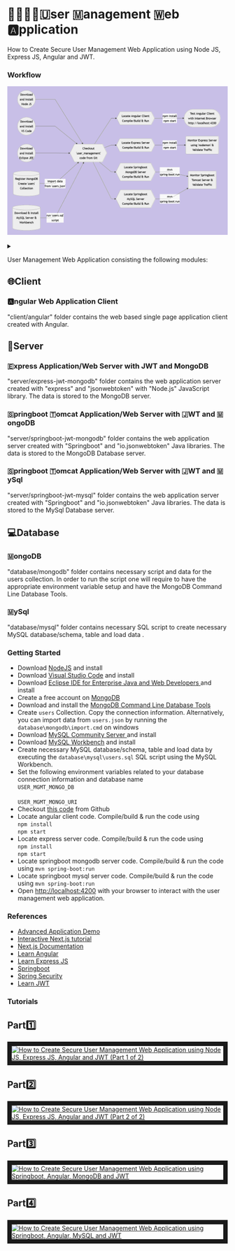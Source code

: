 # 👨‍👩‍👧‍👦🇺ser 🇲anagement 🇼eb 🅰️pplication
How to Create Secure User Management Web Application using Node JS, Express JS, Angular and JWT.

### Workflow
![Alt text](wf.png)
<details>
<summary></summary>

```mermaid
graph LR
A((Download<br/>and Install<br/>Node JS)) --> D
C((Download<br/>and Install<br/>VS Code)) --> D
I((Download<br/>and Install<br/>Eclipse JEE )) --> D
B[(Register MongoDB<br/>Create 'users'<br/>Collection)] -- import data<br/>from 'users.json' --> D
M[(Download & Install<br/>MySQL Server &<br/>Workbench)] -- run 'users.sql'<br/>script-->  
D{{Checkout<br/>'user_management'<br/>code from Git}} -->
E{{Locate Angular Client<br/>Compile/Build & Run}} -- npm install<br/>npm start --> F([Test Angular Client<br/>with Internet Browser<br/>http://localhost:4200])
D --> G{{Locate Express Server<br/>Compile/Build & Run}} -- npm install<br/>npm start --> H(Monitor Express Server<br/>using 'nodemon' &<br/>Validate Traffic)
D --> J{{Locate Springboot<br/>MongoDB Server<br/>Compile/Build & Run}} -- mvn <br/>spring-boot:run --> K(Monitor Springboot<br/>Tomcat Server &<br/>Validate Traffic)
D --> L{{Locate Springboot<br/>MySQL Server<br/>Compile/Build & Run}} -- mvn <br/>spring-boot:run --> K
```
</details>

User Management Web Application consisting the following modules:


## 🌐Client
### 🅰️ngular Web Application Client
"client/angular" folder contains the web based single page application client created with Angular.

## 📡Server
### 🇪xpress Application/Web Server with JWT and MongoDB
"server/express-jwt-mongodb" folder contains the web application server created with "express" and "jsonwebtoken" with "Node.js" JavaScript library. The data is stored to the MongoDB server.

### 🇸pringboot 🇹omcat Application/Web Server with 🇯WT and 🇲ongoDB
"server/springboot-jwt-mongodb" folder contains the web application server created with "Springboot" and "io.jsonwebtoken" Java libraries. The data is stored to the MongoDB Database server.

### 🇸pringboot 🇹omcat Application/Web Server with 🇯WT and 🇲ySql
"server/springboot-jwt-mysql" folder contains the web application server created with "Springboot" and "io.jsonwebtoken" Java libraries. The data is stored to the MySql Database server.

## 💻Database
### 🇲ongoDB
"database/mongodb" folder contains necessary script and data for the users collection.  In order to run the script one will require to have the appropriate environment variable setup and have the MongoDB Command Line Database Tools.

### 🇲ySql
"database/mysql" folder contains necessary SQL script to create necessary MySQL database/schema, table and load data .


### Getting Started
<ul>
<li>Download <a  href="https://nodejs.org/en/download">NodeJS</a> and install</li>
<li>Download <a  href="https://code.visualstudio.com/download">Visual Studio Code</a> and install</li>
<li>Download <a  href="https://www.eclipse.org/downloads/packages/">Eclipse IDE for Enterprise Java and Web Developers </a> and install</li>
<li>Create a free account on <a  href="https://account.mongodb.com" target="_new">MongoDB</a></li>
<li>Download and install the <a  href="https://www.mongodb.com/try/download/database-tools" target="_new">MongoDB Command Line Database Tools</a></li>
<li>Create <code>users</code> Collection.  Copy the connection information.  Alternatively, you can import data from <code>users.json</code> by running the <code>database\mongodb\import.cmd</code> on windows</li>
<li>Download <a  href="https://dev.mysql.com/downloads/mysql/">MySQL Community Server </a> and install</li>
<li>Download <a  href="https://www.mysql.com/products/workbench/">MySQL Workbench</a> and install</li>
<li>Create necessary MySQL database/schema, table and load data by executing the <code>database\mysql\users.sql</code> SQL script using the MySQL Workbench.</li>
<li>Set the following environment variables related to your database connection information and database name<br/><code>USER_MGMT_MONGO_DB</code><br/><code>
USER_MGMT_MONGO_URI</code></li>
<li>Checkout <a  href="https://github.com/lalumastan/user_management.git">this code</a> from Github</li>
<li>Locate angular client code. Compile/build & run the code using<br/><code>npm install</code><br/><code>npm start</code></li>
<li>Locate express server code. Compile/build & run the code using<br/><code>npm install</code><br/><code>npm start</code></li>
<li>Locate springboot mongodb server code. Compile/build & run the code using <code>mvn spring-boot:run</code></li>
<li>Locate springboot mysql server code. Compile/build & run the code using <code>mvn spring-boot:run</code></li>
<li>Open <a  href="http://localhost:4200"  target="_new">http://localhost:4200</a> with your browser to interact with the user management web application.</li>
</ul>


### References
<ul>
<li><a  href="https://icsdiscover.great-site.net/?site=aw"  target="_new">Advanced Application Demo</a></li>
<li><a  href="https://nextjs.org/learn"  target="_new">Interactive Next.js tutorial</a></li>
<li><a  href="https://nextjs.org/docs"  target="_new">Next.js Documentation</a></li>
<li><a  href="https://www.w3schools.com/angular/"  target="_new">Learn Angular</a></li>
<li><a  href="https://www.geeksforgeeks.org/express-js/"  target="_new">Learn Express JS</a></li>
<li><a  href="https://spring.io/projects/spring-boot"  target="_new">Springboot</a></li>
<li><a  href="https://spring.io/projects/spring-security"  target="_new">Spring Security</a></li>
<li><a  href="https://www.geeksforgeeks.org/jwt-authentication-with-node-js/"  target="_new">Learn JWT</a></li>
</ul>


### Tutorials
## Part1️⃣
<a  href="http://www.youtube.com/watch?feature=player_embedded&v=otwKiGrtgg4"  target="_blank"><img  src="http://img.youtube.com/vi/otwKiGrtgg4/0.jpg"  alt="How to Create Secure User Management Web Application using Node JS, Express JS, Angular and JWT (Part 1 of 2)"  width="240"  height="180"  border="10"  /></a>

## Part2️⃣
<a  href="http://www.youtube.com/watch?feature=player_embedded&v=ydGckmdI-p0"  target="_blank"><img  src="http://img.youtube.com/vi/ydGckmdI-p0/0.jpg"  alt="How to Create Secure User Management Web Application using Node JS, Express JS, Angular and JWT (Part 2 of 2)"  width="240"  height="180"  border="10"  /></a>

## Part3️⃣
<a  href="http://www.youtube.com/watch?feature=player_embedded&v=_YGyp7NWFSA"  target="_blank"><img  src="http://img.youtube.com/vi/_YGyp7NWFSA/0.jpg"  alt="How to Create Secure User Management Web Application using Springboot, Angular, MongoDB and JWT"  width="240"  height="180"  border="10"  /></a>

## Part4️⃣
<a  href="http://www.youtube.com/watch?feature=player_embedded&v=Ax3hXtwDPRE"  target="_blank"><img  src="http://img.youtube.com/vi/Ax3hXtwDPRE/0.jpg"  alt="How to Create Secure User Management Web Application using Springboot, Angular, MySQL and JWT"  width="240"  height="180"  border="10"  /></a>
